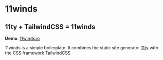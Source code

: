# 11winds
## 11ty + TailwindCSS = 11winds

**Demo**: <a href="https://11winds.io" target="_blank">11winds.io</a>

11winds is a simple boilerplate. It combines the static site generator <a href="https://www.11ty.dev/" target="_blank">11ty</a> with the CSS framework <a href="https://tailwindcss.com/" target="_blank">TailwindCSS</a>
